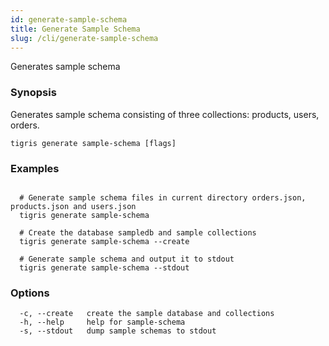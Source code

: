 ```yaml
---
id: generate-sample-schema
title: Generate Sample Schema
slug: /cli/generate-sample-schema
---
```


Generates sample schema

### Synopsis

Generates sample schema consisting of three collections: products, users, orders.

```shell
tigris generate sample-schema [flags]
```

### Examples

```shell

  # Generate sample schema files in current directory orders.json, products.json and users.json
  tigris generate sample-schema

  # Create the database sampledb and sample collections
  tigris generate sample-schema --create

  # Generate sample schema and output it to stdout
  tigris generate sample-schema --stdout

```

### Options

```
  -c, --create   create the sample database and collections
  -h, --help     help for sample-schema
  -s, --stdout   dump sample schemas to stdout
```
